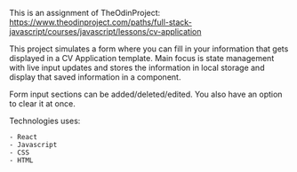 This is an assignment of TheOdinProject:
https://www.theodinproject.com/paths/full-stack-javascript/courses/javascript/lessons/cv-application

This project simulates a form where you can fill in your information that gets displayed in a CV Application template. Main focus is state management with live input updates and stores the information in local storage and display that saved information in a component.

Form input sections can be added/deleted/edited. You also have an option to clear it at once.

 Technologies uses:

    - React
    - Javascript
    - CSS
    - HTML
